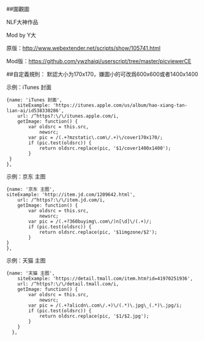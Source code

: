 ##圍觀圖

NLF大神作品

Mod by Y大

原版：http://www.webextender.net/scripts/show/105741.html

Mod版：https://github.com/ywzhaiqi/userscript/tree/master/picviewerCE

##自定義規則：
默認大小为170x170，嫌圖小的可改爲600x600或者1400x1400

示例：iTunes 封面

    {name: 'iTunes 封面',
		siteExample: 'https://itunes.apple.com/us/album/hao-xiang-tan-lian-ai/id538330286',
		url: /^https?:\/\/itunes.apple.com/i,
		getImage: function() {
			var oldsrc = this.src,
				newsrc;
			var pic = /(.+?mzstatic\.com\/.+)\/cover170x170/;
			if (pic.test(oldsrc)) {
				return oldsrc.replace(pic, '$1/cover1400x1400');
			}
     }
    },
    
示例：京东 主图

    {name: '京东 主图',
    siteExample: 'http://item.jd.com/1209642.html',
		url: /^https?:\/\/item.jd.com/i,
		getImage: function() {
			var oldsrc = this.src,
				newsrc;
			var pic = /(.+?360buyimg\.com\/)n[\d]\/(.+)/;
			if (pic.test(oldsrc)) {
				return oldsrc.replace(pic, '$1imgzone/$2');
			}
    }
    },

示例：天猫 主图

    {name: '天猫 主图',
		siteExample: 'https://detail.tmall.com/item.htm?id=41970251936',
		url: /^https?:\/\/detail.tmall.com/i,
		getImage: function() {
			var oldsrc = this.src,
				newsrc;
			var pic = /(.+?alicdn\.com\/.+)\/(.*)\.jpg\_(.*)\.jpg/i;
			if (pic.test(oldsrc)) {
				return oldsrc.replace(pic, '$1/$2.jpg');
			}
		}
	  },